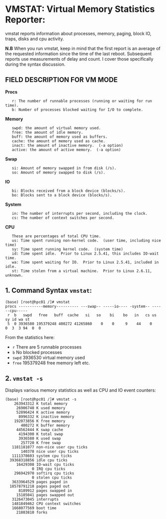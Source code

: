 # VMSTAT: Virtual Memory Statistics Reporter:

 vmstat reports information about processes, memory, paging, block IO, traps, disks and cpu activity.

**N.B** When you run vmstat, keep in mind that the first report is an average of the requested information since the time of the last reboot. Subsequent reports use measurements of delay and count. I cover those specifically during the syntax discussion.

## **FIELD DESCRIPTION FOR VM MODE**

   **Procs**
   
       r: The number of runnable processes (running or waiting for run time).
       b: Number of processes blocked waiting for I/O to complete.

   **Memory**
   
       swpd: the amount of virtual memory used.
       free: the amount of idle memory.
       buff: the amount of memory used as buffers.
       cache: the amount of memory used as cache.
       inact: the amount of inactive memory.  (-a option)
       active: the amount of active memory.  (-a option)

   **Swap**
   
       si: Amount of memory swapped in from disk (/s).
       so: Amount of memory swapped to disk (/s).

   **IO**
   
       bi: Blocks received from a block device (blocks/s).
       bo: Blocks sent to a block device (blocks/s).
       
   **System**
   
       in: The number of interrupts per second, including the clock.
       cs: The number of context switches per second.

   **CPU**
   
       These are percentages of total CPU time.
       us: Time spent running non-kernel code.  (user time, including nice time)
       sy: Time spent running kernel code.  (system time)
       id: Time spent idle.  Prior to Linux 2.5.41, this includes IO-wait time.
       wa: Time spent waiting for IO.  Prior to Linux 2.5.41, included in idle.
       st: Time stolen from a virtual machine.  Prior to Linux 2.6.11, unknown.

    
## 1. Command Syntax `vmstat`:

```
(base) [root@hpc01 /]# vmstat
procs -----------memory---------- ---swap-- -----io---- -system-- ------cpu-----
 r  b   swpd   free   buff  cache   si   so    bi    bo   in   cs us sy id wa st
 5  0 3936580 195379248 400272 41265860    0    0     9    44    0    0  3  3 94  0  0

```
From the statistics here:

* `r` There are 5 runnable processes
* `b` No blocked processes
* `swpd` 3936530 virtual memory used
* `free` 195379248 free memory left 
etc.

## 2. `vmstat -s`

Displays various memory statistics as well as CPU and IO event counters:

```
(base) [root@hpc01 /]# vmstat -s
    263943312 K total memory
     26906740 K used memory
     52896424 K active memory
      8996332 K inactive memory
    192073856 K free memory
       400272 K buffer memory
     44562444 K swap cache
      4194300 K total swap
      3936580 K used swap
       257720 K free swap
   1181181077 non-nice user cpu ticks
       140378 nice user cpu ticks
   1111378603 system cpu ticks
  39368318856 idle cpu ticks
     16429308 IO-wait cpu ticks
            0 IRQ cpu ticks
    296942970 softirq cpu ticks
            0 stolen cpu ticks
   3633964529 pages paged in
  18578791218 pages paged out
      8189912 pages swapped in
     15185041 pages swapped out
   3126473045 interrupts
   1481849462 CPU context switches
   1668077569 boot time
     21803810 forks

```
